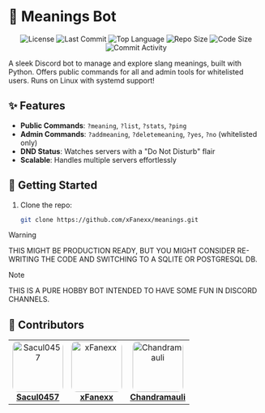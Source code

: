 # 🤖 Meanings Bot

<p align="center">
  <img src="https://img.shields.io/github/license/xFanexx/meanings?style=for-the-badge&color=blue" alt="License" />
  <img src="https://img.shields.io/github/last-commit/xFanexx/meanings?style=for-the-badge&color=green" alt="Last Commit" />
  <img src="https://img.shields.io/github/languages/top/xFanexx/meanings?style=for-the-badge&color=yellow" alt="Top Language" />
  <img src="https://img.shields.io/github/repo-size/xFanexx/meanings?style=for-the-badge&color=orange" alt="Repo Size" />
  <img src="https://img.shields.io/github/languages/code-size/xFanexx/meanings?style=for-the-badge&color=purple" alt="Code Size" />
  <img src="https://img.shields.io/github/commit-activity/y/xFanexx/meanings?style=for-the-badge&color=red" alt="Commit Activity" />
</p>

A sleek Discord bot to manage and explore slang meanings, built with Python. Offers public commands for all and admin tools for whitelisted users. Runs on Linux with systemd support!

## ✨ Features
- **Public Commands**: `?meaning`, `?list`, `?stats`, `?ping`  
- **Admin Commands**: `?addmeaning`, `?deletemeaning`, `?yes`, `?no` (whitelisted only)  
- **DND Status**: Watches servers with a "Do Not Disturb" flair  
- **Scalable**: Handles multiple servers effortlessly  

## 🚀 Getting Started
1. Clone the repo:
   ```sh
   git clone https://github.com/xFanexx/meanings.git

> [!WARNING]
> THIS MIGHT BE PRODUCTION READY, BUT YOU MIGHT CONSIDER RE-WRITING THE CODE AND SWITCHING TO A SQLITE OR POSTGRESQL DB.

> [!NOTE]
> THIS IS A PURE HOBBY BOT INTENDED TO HAVE SOME FUN IN DISCORD CHANNELS.

## 👥 Contributors

<table align="center">
  <tr>
    <td align="center">
      <a href="https://github.com/Sacul0457">
        <img src="https://github.com/Sacul0457.png" width="100px;" style="border-radius:10px;" alt="Sacul0457"/>
        <br />
        <b>Sacul0457</b>
      </a>
    </td>
    <td align="center">
      <a href="https://github.com/xFanexx">
        <img src="https://github.com/xFanexx.png" width="100px;" style="border-radius:10px;" alt="xFanexx"/>
        <br />
        <b>xFanexx</b>
      </a>
    </td>
    <td align="center">
      <a href="https://github.com/Chandramauli-Arm64">
        <img src="https://github.com/Chandramauli-Arm64.png" width="100px;" style="border-radius:10px;" alt="Chandramauli"/>
        <br />
        <b>Chandramauli</b>
      </a>
    </td>
  </tr>
</table>
